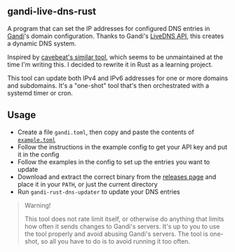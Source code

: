 ## gandi-live-dns-rust

A program that can set the IP addresses for configured DNS entries in [Gandi](https://gandi.net)'s domain configuration.
Thanks to Gandi's [LiveDNS API](https://api.gandi.net/docs/livedns/), this creates a dynamic DNS system.

Inspired by [cavebeat's similar tool](https://github.com/cavebeat/gandi-live-dns),
which seems to be unmaintained at the time I'm writing this. I decided to rewrite it in Rust as a learning project.

This tool can update both IPv4 and IPv6 addresses for one or more domains and subdomains.
It's a "one-shot" tool that's then orchestrated with a systemd timer or cron.

## Usage

- Create a file `gandi.toml`, then copy and paste the contents of [`example.toml`](https://raw.githubusercontent.com/SeriousBug/gandi-live-dns-rust/master/example.toml)
- Follow the instructions in the example config to get your API key and put it in the config
- Follow the examples in the config to set up the entries you want to update
- Download and extract the correct binary from the [releases page](https://github.com/SeriousBug/gandi-live-dns-rust/releases) and place it in your `PATH`, or just the current directory
- Run `gandi-rust-dns-updater` to update your DNS entries

> Warning!
> 
> This tool does not rate limit itself, or otherwise do anything that limits how often it sends changes to Gandi's servers.
> It's up to you to use the tool properly and avoid abusing Gandi's servers. The tool is one-shot, so all you have to do is
> to avoid running it too often.